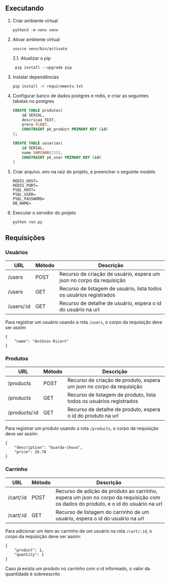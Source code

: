## Executando
1. Criar ambiente virtual
    ```
    python3 -m venv venv
    ```
2. Ativar ambiente virtual
    ```
    source venv/bin/activate
    ```
   2.1. Atualizar o pip
   ```
    pip install --upgrade pip
    ```
3. Instalar dependências
    ```
    pip install -r requirements.txt
    ```
4. Configurar banco de dados postgres e redis, e criar as seguintes tabelas no postgres
    ```sql
    CREATE TABLE produtos(
        id SERIAL,
        descricao TEXT,
        preco FLOAT,
        CONSTRAINT pk_product PRIMARY KEY (id)
    );
    
    CREATE TABLE usuarios(
        id SERIAL,
        nome VARCHAR(255),
        CONSTRAINT pk_user PRIMARY KEY (id)
    )
    ```

5. Criar arquivo .env na raiz do projeto, e preencher o seguinte modelo
    ```
    REDIS_HOST=
    REDIS_PORT=
    PSQL_HOST=
    PSQL_USER=
    PSQL_PASSWORD=
    DB_NAME=
    ``` 
6. Executar o servidor do projeto
    ```
    python run.py
    ```

## Requisições

### Usuários

 URL | Método | Descrição 
------|------------|-----
/users | POST | Recurso de criação de usuário, espera um json no corpo da requisição
/users | GET | Recurso de listagem de usuário, lista todos os usuários registrados
/users/:id | GET | Recurso de detalhe de usuário, espera o id do usuário na url

Para registrar um usuário usando a rota `/users`, o corpo da requisição deve ser assim:
```
{
    "name": "Antônio Ricart"
}
```

 

### Produtos

 URL | Método | Descrição 
------|------------|-----
/products | POST | Recurso de criação de produto, espera um json no corpo da requisição
/products | GET | Recurso de listagem de produto, lista todos os usuários registrados
/products/:id | GET | Recurso de detalhe de produto, espera o id do produto na url

Para registrar um produto usando a rota `/products`, o corpo da requisição deve ser assim:
```
{
	"description": "Guarda-chuva",
	"price": 26.78
}
```

### Carrinho

 URL | Método | Descrição 
------|------------|-----
/cart/:id | POST | Recurso de adição de produto ao carrinho, espera um json no corpo da requisição com os dados do produto, e o id do usuário na url 
/cart/:id | GET | Recurso de listagem do carrinho de um usuário, espera o id do usuário na url

Para adicionar um item ao carrinho de um usuário na rota `/cart/:id`, o corpo da requisição deve ser assim:
```
{
    "product": 1,
    "quantity": 1
}
```
Caso já exista um produto no carrinho com o id informado, o valor da quantidade é sobreescrito
